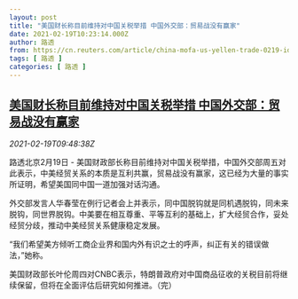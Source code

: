 ```yaml
---
layout: post
title: "美国财长称目前维持对中国关税举措 中国外交部：贸易战没有赢家"
date: 2021-02-19T10:23:14.000Z
author: 路透
from: https://cn.reuters.com/article/china-mofa-us-yellen-trade-0219-idCNKBS2AJ0ZL
tags: [ 路透 ]
categories: [ 路透 ]
---
```

<!--1613730194000-->
[美国财长称目前维持对中国关税举措 中国外交部：贸易战没有赢家](https://cn.reuters.com/article/china-mofa-us-yellen-trade-0219-idCNKBS2AJ0ZL)
------

<div>
<div><i>2021-02-19T09:48:38Z</i></div><p>路透北京2月19日 - 美国财政部长称目前维持对中国关税举措，中国外交部周五对此表示，中美经贸关系的本质是互利共赢，贸易战没有赢家，这已经为大量的事实所证明，希望美国同中国一道加强对话沟通。</p><p>外交部发言人华春莹在例行记者会上并表示，同中国脱钩就是同机遇脱钩，同未来脱钩，同世界脱钩。中美要在相互尊重、平等互利的基础上，扩大经贸合作，妥处经贸分歧，推动中美经贸关系健康稳定发展。</p><p>“我们希望美方倾听工商企业界和国内外有识之士的呼声，纠正有关的错误做法，”她称。</p><p>美国财政部长叶伦周四对CNBC表示，特朗普政府对中国商品征收的关税目前将继续保留，但将在全面评估后研究如何推进。（完）</p>
</div>
